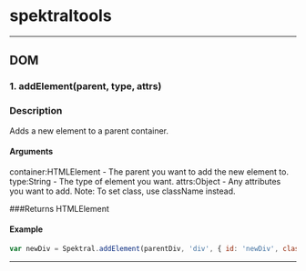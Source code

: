 spektraltools
=============

---

## DOM

### 1. addElement(parent, type, attrs)

### Description
Adds a new element to a parent container.

#### Arguments
container:HTMLElement - The parent you want to add the new element to.
type:String - The type of element you want.
attrs:Object - Any attributes you want to add. Note: To set class, use className instead.

###Returns
HTMLElement

#### Example

```javascript
var newDiv = Spektral.addElement(parentDiv, 'div', { id: 'newDiv', className: 'div-style'});
```

---


